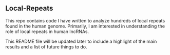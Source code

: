 ## Local-Repeats

This repo contains code I have written to analyze hundreds of local repeats found in the human genome. Primarily, I am interested in understanding the role of local repeats in human lncRNAs.

This README file will be updated later to include a highlight of the main results and a list of future things to do.
